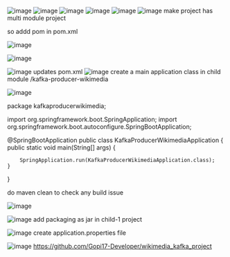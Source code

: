 ![image](https://github.com/user-attachments/assets/9be38e51-fbce-4931-a8df-ebd5ba31c216)
![image](https://github.com/user-attachments/assets/7113d075-8d81-43f8-aad7-fd8cbe97ab5d)
![image](https://github.com/user-attachments/assets/4d2fe961-46d7-4755-bb3d-8dac60dd685e)
![image](https://github.com/user-attachments/assets/c5d3cc18-c136-4f9d-a04b-13f5818c841c)
![image](https://github.com/user-attachments/assets/983a4d4f-defe-4843-ade9-fe0bcdef3297)
![image](https://github.com/user-attachments/assets/28051065-71b7-43b4-8853-162fbe8cba8a)
make project has multi module project

so addd <packaging>pom</packaging> in pom.xml

![image](https://github.com/user-attachments/assets/524073d0-d74b-4709-97ca-25b418667abf)

![image](https://github.com/user-attachments/assets/2aeb2be9-68da-4c08-8a6f-675b1175de59)

![image](https://github.com/user-attachments/assets/51c54644-c46b-4e05-ad01-4ddc6e6dfed5)
updates pom.xml 
![image](https://github.com/user-attachments/assets/73ee3a66-01f0-49e2-9e09-f16fc2e16e85)
create a main application class in child module /kafka-producer-wikimedia

![image](https://github.com/user-attachments/assets/85d84ca0-d5a4-467c-b56b-a0c1b1497a0c)

package kafkaproducerwikimedia;

import org.springframework.boot.SpringApplication;
import org.springframework.boot.autoconfigure.SpringBootApplication;

@SpringBootApplication
public class KafkaProducerWikimediaApplication {
	public static void main(String[] args) {
		
		SpringApplication.run(KafkaProducerWikimediaApplication.class);
	}
}

do maven clean to check any build issue

![image](https://github.com/user-attachments/assets/f56c62ea-6a19-4517-92ac-2e90fa5425a9)

![image](https://github.com/user-attachments/assets/4fe8ab0a-8e0c-4f37-af9b-2f20dd60f520)
add packaging as jar in child-1 project 

![image](https://github.com/user-attachments/assets/c0101e7c-a78a-4acf-9c6a-914e792dac02)
create application.properties file

![image](https://github.com/user-attachments/assets/3876e176-bf98-4645-a890-9f14391f2252)
https://github.com/Gopi17-Developer/wikimedia_kafka_project
